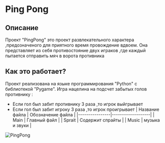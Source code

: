 # **Ping Pong**

## **Описание**
Проект "PingPong" это проект развлекательного характера ,предозначеного для приятного время провождение вдвоем. Она представляет из себя противостояние двух играков ,где каждый пытается отправить мяч в ворота противника

## **Как это работает?**
Проект реализована на языке программирования "Python" с библиотекой "Pygame". Игра нацелина на подсчет забытых голов противнику :
- Если гол был забит противнику 3 раза ,то игрок выйгрывает
- Если гол был забит игроку 3 раза ,то игрок проигрывает
| Название файла | Обозначение файла |
|----------------|-------------------|
| Main           | Главный файл      |
| Sprait         | Содержит спрайты  |
| Music          | музыка и звуки    |


![PingPong](https://img.freepik.com/free-vector/ping-pong-concept-illustration_114360-25333.jpg?t=st=1716624922~exp=1716628522~hmac=601681b758eb924bba838dc382d87efd9fbacdb538a11aad35f596cb4cc04e23&w=826)
